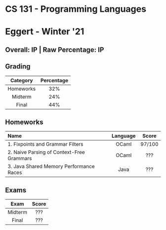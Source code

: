 # CS 131 - Programming Languages
# Eggert - Winter '21

## Overall: IP | Raw Percentage: IP

## Grading
| Category | Percentage |
|:---:|:---:|
| Homeworks | 32% |
| Midterm | 24% |
| Final | 44% |

## Homeworks
| Name | Language | Score |
|:---|:---:|:---:|
| 1. Fixpoints and Grammar Filters | OCaml | 97/100 |
| 2. Naive Parsing of Context-Free Grammars | OCaml | ??? |
| 3. Java Shared Memory Performance Races | Java | ??? |

## Exams
| Exam | Score |
|:---:|:---:|
| Midterm | ??? |
| Final | ??? |
